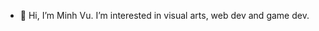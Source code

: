 - 👋 Hi, I’m Minh Vu. I’m interested in visual arts, web dev and game dev. 
<!---
minhVu03/minhVu03 is a ✨ special ✨ repository because its `README.md` (this file) appears on your GitHub profile.
You can click the Preview link to take a look at your changes.
--->
